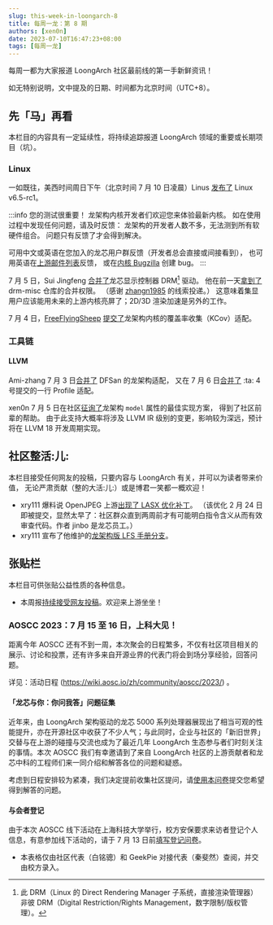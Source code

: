 ```yaml
---
slug: this-week-in-loongarch-8
title: 每周一龙：第 8 期
authors: [xen0n]
date: 2023-07-10T16:47:23+08:00
tags: [每周一龙]
---
```


每周一都为大家报道 LoongArch 社区最前线的第一手新鲜资讯！

<!-- truncate -->

如无特别说明，文中提及的日期、时间都为北京时间（UTC+8）。

## 先「马」再看

本栏目的内容具有一定延续性，将持续追踪报道 LoongArch 领域的重要或长期项目（坑）。

### Linux

一如既往，美西时间周日下午（北京时间 7 月 10 日凌晨）Linus [发布了](https://lwn.net/Articles/937731/)
Linux v6.5-rc1。

:::info 您的测试很重要！
龙架构内核开发者们欢迎您来体验最新内核。
如在使用过程中发现任何问题，请及时反馈：
龙架构的开发者人数不多，无法测到所有软硬件组合。
问题只有反馈了才会得到解决。

可用中文或英语在您加入的龙芯用户群反馈（开发者总会直接或间接看到），
也可用英语在[上游邮件列表](mailto:loongarch@lists.linux.dev)反馈，
或在[内核 Bugzilla](https://bugzilla.kernel.org) 创建 bug。
:::

7 月 5 日，Sui Jingfeng [合并了](https://cgit.freedesktop.org/drm/drm-misc/commit/?id=f39db26c54281da6a785259498ca74b5e470476f)龙芯显示控制器 DRM[^注一] 驱动。
他在前一天[拿到了](https://gitlab.freedesktop.org/freedesktop/freedesktop/-/issues/673)
drm-misc 仓库的合并权限。
（感谢 [zhangn1985](https://github.com/zhangn1985) 的线索投递。）
这意味着集显用户应该能用未来的上游内核亮屏了；2D/3D 渲染加速是另外的工作。

[^注一]: 此 DRM（Linux 的 Direct Rendering Manager 子系统，直接渲染管理器）非彼 DRM（Digital Restriction/Rights Management，数字限制/版权管理）。

7 月 4 日，[FreeFlyingSheep](https://github.com/freeflyingsheep)
[提交了](https://lore.kernel.org/loongarch/cover.1688369658.git.chenfeiyang@loongson.cn/)龙架构内核的覆盖率收集（KCov）适配。

### 工具链

#### LLVM

Ami-zhang 7 月 3 日[合并了](https://reviews.llvm.org/D140690) DFSan 的龙架构适配，
又在 7 月 6 日[合并了](https://reviews.llvm.org/D154405) :ta: 4 号提交的一行 Profile 适配。

xen0n 7 月 5 日在社区[征询了](https://discourse.llvm.org/t/how-to-best-implement-code-model-overriding-for-certain-values/71816)龙架构 `model` 属性的最佳实现方案，
得到了社区前辈的帮助。
由于此支持大概率将涉及 LLVM IR 级别的变更，影响较为深远，预计将在 LLVM 18 开发周期实现。

## 社区整活:儿:

本栏目接受任何网友的投稿，只要内容与 LoongArch 有关，并可以为读者带来价值，
无论严肃贡献（整的大活:儿:）或是博君一笑都一概欢迎！

* xry111 爆料说 OpenJPEG 上游[出现了 LASX 优化补丁](https://github.com/uclouvain/openjpeg/pull/1458)。
  （该优化 2 月 24 日即被提交，显然太早了：社区群众直到两周前才有可能明白指令含义从而有效审查代码。作者 jinbo 是龙芯员工。）
* xry111 宣布了他维护的[龙架构版 LFS 手册分支](https://www.linuxfromscratch.org/~xry111/lfs/)。

## 张贴栏

本栏目可供张贴公益性质的各种信息。

* 本周报[持续接受网友投稿][call-for-submissions]。欢迎来上游坐坐！

[call-for-submissions]: https://github.com/loongson-community/areweloongyet/issues/16

### AOSCC 2023：7 月 15 至 16 日，上科大见！

距离今年 AOSCC 还有不到一周，本次聚会的日程繁多，不仅有社区项目相关的展示、讨论和投票，还有许多来自开源业界的代表门将会到场分享经验，回答问题。

详见：活动日程 (https://wiki.aosc.io/zh/community/aoscc/2023/) 。

#### 「龙芯与你：你问我答」问题征集

近年来，由 LoongArch 架构驱动的龙芯 5000 系列处理器展现出了相当可观的性能提升，亦在开源社区中收获了不少人气；与此同时，企业与社区的「新旧世界」交替与在上游的碰撞与交流也成为了最近几年 LoongArch 生态参与者们时刻关注的事情。本次 AOSCC 我们有幸邀请到了来自 LoongArch 社区的上游贡献者和龙芯中科的工程师们来一同介绍和解答各位的问题和疑惑。

考虑到日程安排较为紧凑，我们决定提前收集社区提问，请[使用本问卷](https://forms.gle/QgdzPmcXqjwitmQm7)提交您希望得到解答的问题。

#### 与会者登记

由于本次 AOSCC 线下活动在上海科技大学举行，校方安保要求来访者登记个人信息，有意参加线下活动的，请于 7 月 13 日前[填写登记问卷](https://forms.gle/vc8sd3yah7eMNmoP7)。

* 本表格仅由社区代表（白铭骢）和 GeekPie 对接代表（秦斐然）查阅，并交由校方录入。
